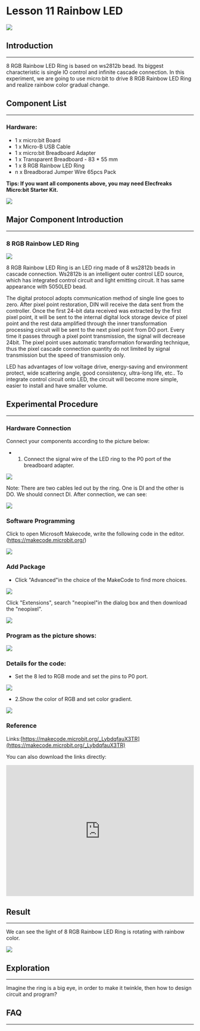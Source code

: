 # Lesson 11 Rainbow LED 

 ![](./images/F2gbRrO.jpg)   

## Introduction
---
8 RGB Rainbow LED Ring is based on ws2812b bead. Its biggest characteristic is single IO control and infinite cascade connection. In this experiment, we are going to use micro:bit to drive 8 RGB Rainbow LED Ring and realize rainbow color gradual change.

## Component List

---
### Hardware:

- 1 x micro:bit Board
- 1 x Micro-B USB Cable
- 1 x micro:bit Breadboard Adapter
- 1 x Transparent Breadboard - 83 * 55 mm
- 1 x 8 RGB Rainbow LED Ring
- n x Breadborad Jumper Wire 65pcs Pack

****Tips: If you want all components above, you may need Elecfreaks Micro:bit Starter Kit.****

![](./images/W4tseua.jpg)

## Major Component Introduction

---
### **8 RGB Rainbow LED Ring**

![](./images/NnNcXY9.jpg)

8 RGB Rainbow LED Ring is an LED ring made of 8 ws2812b beads in cascade connection. Ws2812b is an intelligent outer control LED source, which has integrated control circuit and light emitting circuit. It has same appearance with 5050LED bead. 

The digital protocol adopts communication method of single line goes to zero. After pixel point restoration, DIN will receive the data sent from the controller. Once the first 24-bit data received was extracted by the first pixel point, it will be sent to the internal digital lock storage device of pixel point and the rest data amplified through the inner transformation processing circuit will be sent to the next pixel point from DO port. Every time it passes through a pixel point transmission, the signal will decrease 24bit. The pixel point uses automatic transformation forwarding technique, thus the pixel cascade connection quantity do not limited by signal transmission but the speed of transmission only.

LED has advantages of low voltage drive, energy-saving and environment protect, wide scattering angle, good consistency, ultra-long life, etc.. To integrate control circuit onto LED, the circuit will become more simple, easier to install and have smaller volume.


## Experimental Procedure
---
### Hardware Connection

Connect your components according to the picture below: 

- 1. Connect the signal wire of the LED ring to the P0 port of the breadboard adapter.

![](./images/LAPXCJp.jpg)

Note: There are two cables led out by the ring. One is DI and the other is DO. We should connect DI.
After connection, we can see:

![](./images/lUdmz6q.jpg) 

### Software Programming

Click to open Microsoft Makecode, write the following code in the editor.(https://makecode.microbit.org/)

![](./images/JHZUvh2.png)

### Add Package
- Click "Advanced"in the choice of the MakeCode to find more choices.

![](./images/smtcNoB.png)

Click "Extensions", search "neopixel"in the dialog box and then download the "neopixel".

![](./images/umQwUC2.png)


### Program as the picture shows:

![](./images/z1YyT5w.png)

### Details for the code:
- Set the 8 led to RGB mode and set the pins to P0 port.

![](./images/fn6ojMc.png) 

- 2.Show the color of RGB and set color gradient.

![](./images/3mxhY9h.png)

### Reference
Links:[https://makecode.microbit.org/_LybdqfauX3TR](https://makecode.microbit.org/_LybdqfauX3TR)

You can also download the links directly:

<div style="position:relative;height:0;padding-bottom:70%;overflow:hidden;"><iframe style="position:absolute;top:0;left:0;width:100%;height:100%;" src="https://makecode.microbit.org/#pub:_LybdqfauX3TR" frameborder="0" sandbox="allow-popups allow-forms allow-scripts allow-same-origin"></iframe></div>  

## Result
---
We can see the light of 8 RGB Rainbow LED Ring is rotating with rainbow color.

![](./images/23vhDKK.gif)


## Exploration
---
Imagine the ring is a big eye, in order to make it twinkle, then how to design circuit and program? 

## FAQ
---



